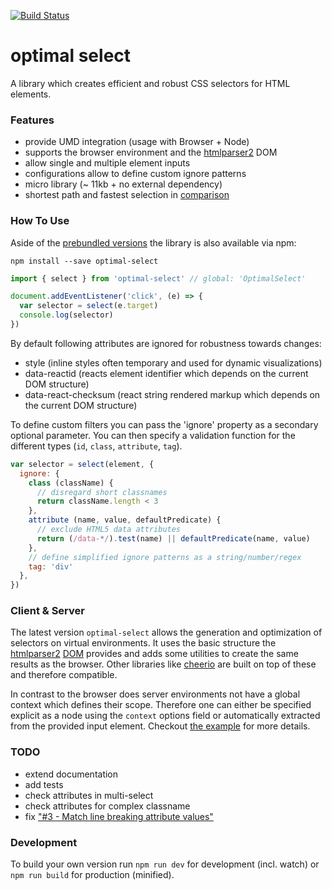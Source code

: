 [![Build Status](https://travis-ci.org/jbwyme/optimal-select.svg?branch=master)](https://travis-ci.org/jbwyme/optimal-select)

# optimal select

A library which creates efficient and robust CSS selectors for HTML elements.


### Features

- provide UMD integration (usage with Browser + Node)
- supports the browser environment and the [htmlparser2](https://github.com/fb55/htmlparser2) DOM
- allow single and multiple element inputs
- configurations allow to define custom ignore patterns
- micro library (~ 11kb + no external dependency)
- shortest path and fastest selection in [comparison](https://github.com/fczbkk/css-selector-generator-benchmark)


### How To Use

Aside of the [prebundled versions](/dist) the library is also available via npm:

`npm install --save optimal-select`


```js
import { select } from 'optimal-select' // global: 'OptimalSelect'

document.addEventListener('click', (e) => {
  var selector = select(e.target)
  console.log(selector)  
})
```

By default following attributes are ignored for robustness towards changes:
- style (inline styles often temporary and used for dynamic visualizations)
- data-reactid (reacts element identifier which depends on the current DOM structure)
- data-react-checksum (react string rendered markup which depends on the current DOM structure)

To define custom filters you can pass the 'ignore' property as a secondary optional parameter.
You can then specify a validation function for the different types (`id`, `class`, `attribute`, `tag`).

```js
var selector = select(element, {
  ignore: {
    class (className) {
      // disregard short classnames
      return className.length < 3
    },
    attribute (name, value, defaultPredicate) {
      // exclude HTML5 data attributes
      return (/data-*/).test(name) || defaultPredicate(name, value)
    },
    // define simplified ignore patterns as a string/number/regex
    tag: 'div'
  },
})
```


### Client & Server

The latest version `optimal-select` allows the generation and optimization of selectors on virtual environments. It uses the basic structure the [htmlparser2](https://github.com/fb55/htmlparser2) [DOM](https://github.com/fb55/domhandler) provides and adds some utilities to create the same results as the browser. Other libraries like [cheerio](https://github.com/cheeriojs/cheerio) are built on top of these and therefore compatible.

In contrast to the browser does server environments not have a global context which defines their scope. Therefore one can either be specified explicit as a node using the `context` options field or automatically extracted from the provided input element. Checkout [the example](/example/index.js) for more details.


### TODO

- extend documentation
- add tests
- check attributes in multi-select
- check attributes for complex classname
- fix ["#3 - Match line breaking attribute values"](https://github.com/Autarc/optimal-select/issues/3)


### Development

To build your own version run `npm run dev` for development (incl. watch) or `npm run build` for production (minified).
